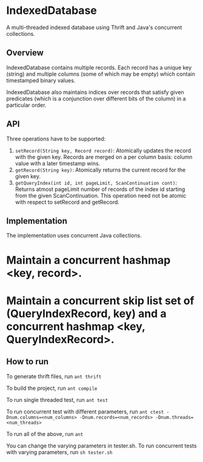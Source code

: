 IndexedDatabase
===============

A multi-threaded indexed database using Thrift and Java's concurrent collections.

Overview
------
IndexedDatabase contains multiple records. Each record has a unique key (string) and multiple columns 
(some of which may be empty) which contain timestamped binary values.

IndexedDatabase also maintains indices over records that satisfy given predicates (which is a conjunction over different bits of the column) in a particular order.

API
---
Three operations have to be supported:

1. `setRecord(String key, Record record)`: Atomically updates the record with the given key. Records are merged on a per column basis: column value with a later timestamp wins.
2. `getRecord(String key)`: Atomically returns the current record for the given key.
3. `getQueryIndex(int id, int pageLimit, ScanContinuation cont)`: Returns atmost pageLimit number of records of the index id starting from the given ScanContinuation. This operation need not be atomic with respect to setRecord and getRecord.

Implementation
--------------
The implementation uses concurrent Java collections.

# Maintain a concurrent hashmap <key, record>.
# Maintain a concurrent skip list set of (QueryIndexRecord, key) and a concurrent hashmap <key, QueryIndexRecord>.

How to run
----------
To generate thrift files, run ` ant thrift `

To build the project, run ` ant compile `

To run single threaded test, run ` ant test `

To run concurrent test with different parameters, run
` ant ctest -Dnum.columns=<num_columns> -Dnum.records=<num_records> -Dnum.threads=<num_threads> `

To run all of the above, run ` ant `

You can change the varying parameters in tester.sh.
To run concurrent tests with varying parameters, run ` sh tester.sh `
